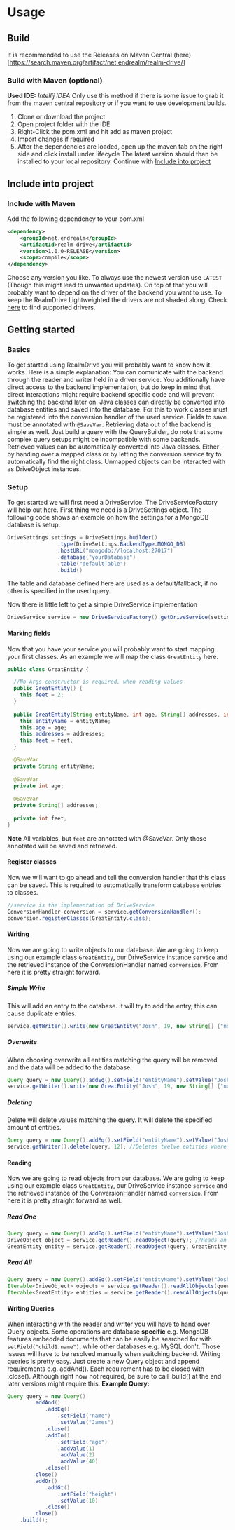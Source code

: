 # Usage
## Build
It is recommended to use the Releases on Maven Central (here)[https://search.maven.org/artifact/net.endrealm/realm-drive/]
### Build with Maven (optional)
**Used IDE:** *Intellij IDEA*
Only use this method if there is some issue to grab it from the maven central repository or if you want to use development builds.

1. Clone or download the project
2. Open project folder with the IDE
3. Right-Click the pom.xml and hit add as maven project
4. Import changes if required
5. After the dependencies are loaded, open up the maven tab on the right side and click install under lifecycle
The latest version should than be installed to your local repository. Continue with [Include into project](https://github.com/endrealm/RealmDrive/blob/master/docs/usage.md#include-into-project)

## Include into project
### Include with Maven

Add the following dependency to your pom.xml
```xml
<dependency>
    <groupId>net.endrealm</groupId>
    <artifactId>realm-drive</artifactId>
    <version>1.0.0-RELEASE</version>
    <scope>compile</scope>
</dependency>
```
Choose any version you like. To always use the newest version use `LATEST` (Though this might lead to unwanted updates). On top of that you will probably want to depend on the driver of the backend you want to use. To keep the RealmDrive Lightweighted the drivers are not shaded along. Check [here](https://github.com/endrealm/RealmDrive/blob/master/docs/driver-support.md) to find supported drivers.

## Getting started

### Basics
To get started using RealmDrive you will probably want to know how it works. Here is a simple explanation:
You can comunicate with the backend through the reader and writer held in a driver service. You additionally have direct access to the backend implementation, but do keep in mind that direct interactions might require backend specific code and will prevent switching the backend later on. Java classes can directly be converted into database entities and saved into the database. For this to work classes must be registered into the conversion handler of the used service. Fields to save must be annotated with `@SaveVar`. Retrieving data out of the backend is simple as well. Just build a query with the QueryBuilder, do note that some complex query setups might be incompatible with some backends. Retrieved values can be automatically converted into Java classes. Either by handing over a mapped class or by letting the conversion service try to automatically find the right class. Unmapped objects can be interacted with as DriveObject instances.

### Setup
To get started we will first need a DriveService. The DriveServiceFactory will help out here. First thing we need is a DriveSettings object. The following code shows an example on how the settings for a MongoDB database is setup.
```java
DriveSettings settings = DriveSettings.builder()
                .type(DriveSettings.BackendType.MONGO_DB)
                .hostURL("mongodb://localhost:27017")
                .database("yourDatabase")
                .table("defaultTable")
                .build()
```
The table and database defined here are used as a default/fallback, if no other is specified in the used query.

Now there is little left to get a simple DriveService implementation
```java
DriveService service = new DriveServiceFactory().getDriveService(settings);
```

#### Marking fields
Now that you have your service you will probably want to start mapping your first classes. As an example we will map the class `GreatEntity` here.
```java
public class GreatEntity {

  //No-Args constructor is required, when reading values
  public GreatEntity() {
    this.feet = 2;
  }
  
  public GreatEntity(String entityName, int age, String[] addresses, int feet) {
    this.entityName = entityName;
    this.age = age;
    this.addresses = addresses;
    this.feet = feet;
  }

  @SaveVar
  private String entityName;
  
  @SaveVar
  private int age;
  
  @SaveVar
  private String[] addresses;
  
  private int feet;
}
```
**Note** All variables, but `feet` are annotated with @SaveVar. Only those annotated will be saved and retrieved.
#### Register classes
Now we will want to go ahead and tell the conversion handler that this class can be saved. This is required to automatically transform database entries to classes.
```java
//service is the implementation of DriveService
ConversionHandler conversion = service.getConversionHandler();
conversion.registerClasses(GreatEntity.class);
```

#### Writing
Now we are going to write objects to our database. We are going to keep using our example class `GreatEntity`, our DriveService instance `service` and the retrieved instance of the ConversionHandler named `conversion`. From here it is pretty straight forward.

##### Simple Write
This will add an entry to the database. It will try to add the entry, this can cause duplicate entries.
```java
service.getWriter().write(new GreatEntity("Josh", 19, new String[] {"nowhere lol"}, 3));
```
##### Overwrite
When choosing overwrite all entities matching the query will be removed and the data will be added to the database.
```java
Query query = new Query().addEq().setField("entityName").setValue("Josh").close().build();
service.getWriter().write(new GreatEntity("Josh", 19, new String[] {"nowhere lol"}, 3), true, query);
```
##### Deleting
Delete will delete values matching the query. It will delete the specified amount of entities.
```java
Query query = new Query().addEq().setField("entityName").setValue("Josh").close().build();
service.getWriter().delete(query, 12); //Deletes twelve entities where entityname == Josh
```
#### Reading

Now we are going to read objects from our database. We are going to keep using our example class `GreatEntity`, our DriveService instance `service` and the retrieved instance of the ConversionHandler named `conversion`. From here it is pretty straight forward as well.

##### Read One
```java
Query query = new Query().addEq().setField("entityName").setValue("Josh").close().build();
DriveObject object = service.getReader().readObject(query); //Reads an object as a DriveObject. This can later be converted into a class object via a DriveObject method
GreatEntity entity = service.getReader().readObject(query, GreatEntity.class);
```

##### Read All
```java
Query query = new Query().addEq().setField("entityName").setValue("Josh").close().build();
Iterable<DriveObject> objects = service.getReader().readAllObjects(query);
Iterable<GreatEntity> entities = service.getReader().readAllObjects(query, GreatEntity.class);
```

#### Writing Queries
When interacting with the reader and writer you will have to hand over Query objects. Some operations are database **specific** e.g. MongoDB features embedded documents that can be easily be searched for with `setField("child1.name")`, while other databases e.g. MySQL don't. Those issues will have to be resolved manually when switching backend.
Writing queries is pretty easy. Just create a new Query object and append requirements e.g. addAnd(). Each requirement has to be closed with .close(). Although right now not required, be sure to call .build() at the end later versions might require this.
**Example Query:**
```java
Query query = new Query()
        .addAnd()
            .addEq()
                .setField("name")
                .setValue("James")
            .close()
            .addIn()
                .setField("age")
                .addValue(1)
                .addValue(2)
                .addValue(40)
            .close()
        .close()
        .addOr()
            .addGt()
                .setField("height")
                .setValue(10)
            .close()
        .close()
    .build();
```
